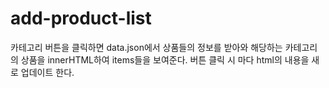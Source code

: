 # add-product-list

카테고리 버튼을 클릭하면
data.json에서 상품들의 정보를 받아와 해당하는 카테고리의 상품을 innerHTML하여 items들을 보여준다.
버튼 클릭 시 마다 html의 내용을 새로 업데이트 한다.
